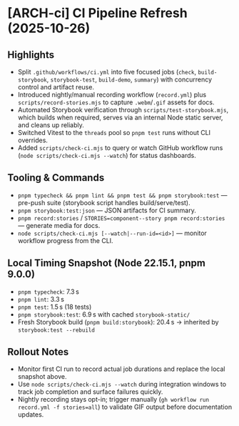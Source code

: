 # [ARCH-ci] CI Pipeline Refresh (2025-10-26)

## Highlights

- Split `.github/workflows/ci.yml` into five focused jobs (`check`, `build-storybook`, `storybook-test`, `build-demo`, `summary`) with concurrency control and artifact reuse.
- Introduced nightly/manual recording workflow (`record.yml`) plus `scripts/record-stories.mjs` to capture `.webm`/`.gif` assets for docs.
- Automated Storybook verification through `scripts/test-storybook.mjs`, which builds when required, serves via an internal Node static server, and cleans up reliably.
- Switched Vitest to the `threads` pool so `pnpm test` runs without CLI overrides.
- Added `scripts/check-ci.mjs` to query or watch GitHub workflow runs (`node scripts/check-ci.mjs --watch`) for status dashboards.

## Tooling & Commands

- `pnpm typecheck && pnpm lint && pnpm test && pnpm storybook:test` — pre-push suite (storybook script handles build/serve/test).
- `pnpm storybook:test:json` — JSON artifacts for CI summary.
- `pnpm record:stories` / `STORIES=component--story pnpm record:stories` — generate media for docs.
- `node scripts/check-ci.mjs [--watch|--run-id=<id>]` — monitor workflow progress from the CLI.

## Local Timing Snapshot (Node 22.15.1, pnpm 9.0.0)

- `pnpm typecheck`: 7.3 s
- `pnpm lint`: 3.3 s
- `pnpm test`: 1.5 s (18 tests)
- `pnpm storybook:test`: 6.9 s with cached `storybook-static/`
- Fresh Storybook build (`pnpm build:storybook`): 20.4 s → inherited by `storybook:test --rebuild`

## Rollout Notes

- Monitor first CI run to record actual job durations and replace the local snapshot above.
- Use `node scripts/check-ci.mjs --watch` during integration windows to track job completion and surface failures quickly.
- Nightly recording stays opt-in; trigger manually (`gh workflow run record.yml -f stories=all`) to validate GIF output before documentation updates.
